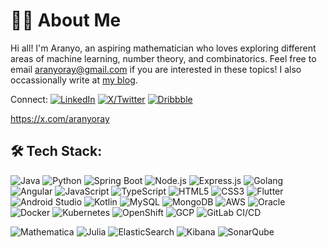 # 👨‍💻 About Me
Hi all! I'm Aranyo, an aspiring mathematician who loves exploring different areas of machine learning, number theory, and combinatorics. Feel free to email aranyoray@gmail.com if you are interested in these topics! I also occassionally write at [my blog](https://what-aranyo-said.webflow.io/).

Connect:
[![LinkedIn](https://img.shields.io/badge/LinkedIn-%230077B5.svg?style=flat-square&logo=linkedin&logoColor=white)](https://www.linkedin.com/in/aranyo/)
[![X/Twitter](https://img.shields.io/badge/X-%231DA1F2.svg?style=flat-square&logo=x&logoColor=white)](https://x.com/aranyoray)
[![Dribbble](https://img.shields.io/badge/Dribbble-%23EA4C89.svg?style=flat-square&logo=dribbble&logoColor=white)](https://dribbble.com/aranyoray)

https://x.com/aranyoray
## 🛠 Tech Stack:
![Java](https://img.shields.io/badge/Java-%23ED8B00.svg?style=flat-square&logo=java&logoColor=white)
![Python](https://img.shields.io/badge/Python-%2314354C.svg?style=flat-square&logo=python&logoColor=white)
![Spring Boot](https://img.shields.io/badge/Spring%20Boot-%236DB33F.svg?style=flat-square&logo=spring-boot&logoColor=white)
![Node.js](https://img.shields.io/badge/Node.js-%2343853D.svg?style=flat-square&logo=node.js&logoColor=white)
![Express.js](https://img.shields.io/badge/Express.js-%23000000.svg?style=flat-square&logo=express&logoColor=white)
![Golang](https://img.shields.io/badge/Golang-%2300ADD8.svg?style=flat-square&logo=go&logoColor=white)
![Angular](https://img.shields.io/badge/Angular-%23DD0031.svg?style=flat-square&logo=angular&logoColor=white)
![JavaScript](https://img.shields.io/badge/JavaScript-%23F7DF1E.svg?style=flat-square&logo=javascript&logoColor=black)
![TypeScript](https://img.shields.io/badge/TypeScript-%23007ACC.svg?style=flat-square&logo=typescript&logoColor=white)
![HTML5](https://img.shields.io/badge/HTML5-%23E34F26.svg?style=flat-square&logo=html5&logoColor=white)
![CSS3](https://img.shields.io/badge/CSS3-%231572B6.svg?style=flat-square&logo=css3&logoColor=white)
![Flutter](https://img.shields.io/badge/Flutter-%2302569B.svg?style=flat-square&logo=flutter&logoColor=white)
![Android Studio](https://img.shields.io/badge/Android%20Studio-%233DDC84.svg?style=flat-square&logo=android-studio&logoColor=white)
![Kotlin](https://img.shields.io/badge/Kotlin-%230095D5.svg?style=flat-square&logo=kotlin&logoColor=white)
![MySQL](https://img.shields.io/badge/MySQL-%234479A1.svg?style=flat-square&logo=mysql&logoColor=white)
![MongoDB](https://img.shields.io/badge/MongoDB-%2347A248.svg?style=flat-square&logo=mongodb&logoColor=white)
![AWS](https://img.shields.io/badge/AWS-%23FF9900.svg?style=flat-square&logo=amazon-aws&logoColor=white)
![Oracle](https://img.shields.io/badge/Oracle-%23F80000.svg?style=flat-square&logo=oracle&logoColor=white)
![Docker](https://img.shields.io/badge/Docker-%232496ED.svg?style=flat-square&logo=docker&logoColor=white)
![Kubernetes](https://img.shields.io/badge/Kubernetes-%23326CE5.svg?style=flat-square&logo=kubernetes&logoColor=white)
![OpenShift](https://img.shields.io/badge/OpenShift-%23EE0000.svg?style=flat-square&logo=redhatopenshift&logoColor=white)
![GCP](https://img.shields.io/badge/Google%20Cloud-%234285F4.svg?style=flat-square&logo=google-cloud&logoColor=white)
![GitLab CI/CD](https://img.shields.io/badge/GitLab%20CI%2FCD-%23FCA121.svg?style=flat-square&logo=gitlab&logoColor=white)

![Mathematica](https://img.shields.io/badge/Mathematica-%23DD1100.svg?style=flat-square&logo=wolfram&logoColor=white)
![Julia](https://img.shields.io/badge/Julia-%231A1A1A.svg?style=flat-square&logo=julia&logoColor=white)
![ElasticSearch](https://img.shields.io/badge/ElasticSearch-%23005571.svg?style=flat-square&logo=elasticsearch&logoColor=white)
![Kibana](https://img.shields.io/badge/Kibana-%23005571.svg?style=flat-square&logo=kibana&logoColor=white)
![SonarQube](https://img.shields.io/badge/SonarQube-%234E9BCD.svg?style=flat-square&logo=sonarqube&logoColor=white)
